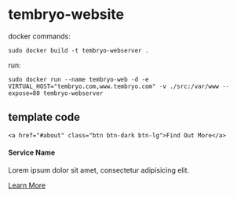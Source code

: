 # tembryo-website

docker commands:

	sudo docker build -t tembryo-webserver .

run:

    sudo docker run --name tembryo-web -d -e VIRTUAL_HOST="tembryo.com,www.tembryo.com" -v ./src:/var/www --expose=80 tembryo-webserver

## template code

    <a href="#about" class="btn btn-dark btn-lg">Find Out More</a>

<div class="col-md-3 col-sm-6">
    <div class="service-item">
        <span class="fa-stack fa-4x">
        <i class="fa fa-circle fa-stack-2x"></i>
        <i class="fa fa-cloud fa-stack-1x text-primary"></i>
    </span>
        <h4>
            <strong>Service Name</strong>
        </h4>
        <p>Lorem ipsum dolor sit amet, consectetur adipisicing elit.</p>
        <a href="#" class="btn btn-light">Learn More</a>
    </div>
</div>
